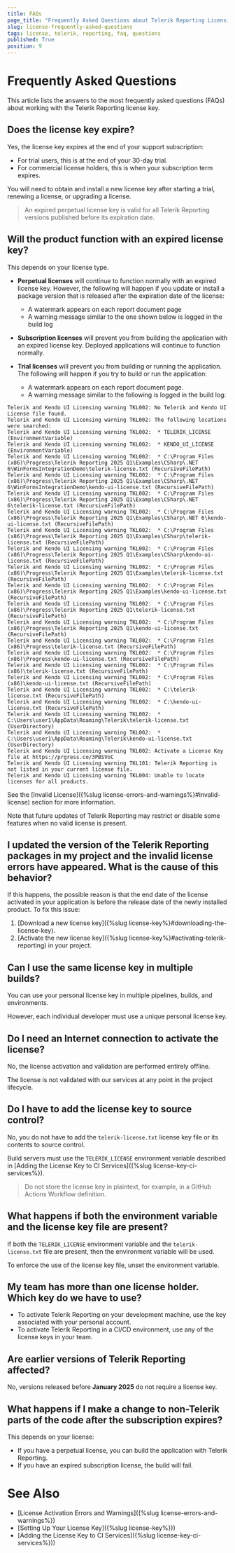 ```yaml
---
title: FAQs
page_title: "Frequently Asked Questions about Telerik Reporting Licensing."
slug: license-frequently-asked-questions
tags: license, telerik, reporting, faq, questions
published: True
position: 9
---
```


# Frequently Asked Questions

This article lists the answers to the most frequently asked questions (FAQs) about working with the Telerik Reporting license key.

## Does the license key expire?

Yes, the license key expires at the end of your support subscription:

* For trial users, this is at the end of your 30-day trial.
* For commercial license holders, this is when your subscription term expires.

You will need to obtain and install a new license key after starting a trial, renewing a license, or upgrading a license.

> An expired perpetual license key is valid for all Telerik Reporting versions published before its expiration date.

## Will the product function with an expired license key?

This depends on your license type.

* __Perpetual licenses__ will continue to function normally with an expired license key. However, the following will happen if you update or install a package version that is released after the expiration date of the license:

	- A watermark appears on each report document page
	- A warning message similar to the one shown below is logged in the build log

* __Subscription licenses__ will prevent you from building the application with an expired license key. Deployed applications will continue to function normally.
* __Trial licenses__ will prevent you from building or running the application. The following will happen if you try to build or run the application:

	- A watermark appears on each report document page.
	- A warning message similar to the following is logged in the build log:

````
Telerik and Kendo UI Licensing warning TKL002: No Telerik and Kendo UI License file found.
Telerik and Kendo UI Licensing warning TKL002: The following locations were searched:
Telerik and Kendo UI Licensing warning TKL002:  * TELERIK_LICENSE (EnvironmentVariable)
Telerik and Kendo UI Licensing warning TKL002:  * KENDO_UI_LICENSE (EnvironmentVariable)
Telerik and Kendo UI Licensing warning TKL002:  * C:\Program Files (x86)\Progress\Telerik Reporting 2025 Q1\Examples\CSharp\.NET 6\WinFormsIntegrationDemo\telerik-license.txt (RecursiveFilePath)
Telerik and Kendo UI Licensing warning TKL002:  * C:\Program Files (x86)\Progress\Telerik Reporting 2025 Q1\Examples\CSharp\.NET 6\WinFormsIntegrationDemo\kendo-ui-license.txt (RecursiveFilePath)
Telerik and Kendo UI Licensing warning TKL002:  * C:\Program Files (x86)\Progress\Telerik Reporting 2025 Q1\Examples\CSharp\.NET 6\telerik-license.txt (RecursiveFilePath)
Telerik and Kendo UI Licensing warning TKL002:  * C:\Program Files (x86)\Progress\Telerik Reporting 2025 Q1\Examples\CSharp\.NET 6\kendo-ui-license.txt (RecursiveFilePath)
Telerik and Kendo UI Licensing warning TKL002:  * C:\Program Files (x86)\Progress\Telerik Reporting 2025 Q1\Examples\CSharp\telerik-license.txt (RecursiveFilePath)
Telerik and Kendo UI Licensing warning TKL002:  * C:\Program Files (x86)\Progress\Telerik Reporting 2025 Q1\Examples\CSharp\kendo-ui-license.txt (RecursiveFilePath)
Telerik and Kendo UI Licensing warning TKL002:  * C:\Program Files (x86)\Progress\Telerik Reporting 2025 Q1\Examples\telerik-license.txt (RecursiveFilePath)
Telerik and Kendo UI Licensing warning TKL002:  * C:\Program Files (x86)\Progress\Telerik Reporting 2025 Q1\Examples\kendo-ui-license.txt (RecursiveFilePath)
Telerik and Kendo UI Licensing warning TKL002:  * C:\Program Files (x86)\Progress\Telerik Reporting 2025 Q1\telerik-license.txt (RecursiveFilePath)
Telerik and Kendo UI Licensing warning TKL002:  * C:\Program Files (x86)\Progress\Telerik Reporting 2025 Q1\kendo-ui-license.txt (RecursiveFilePath)
Telerik and Kendo UI Licensing warning TKL002:  * C:\Program Files (x86)\Progress\telerik-license.txt (RecursiveFilePath)
Telerik and Kendo UI Licensing warning TKL002:  * C:\Program Files (x86)\Progress\kendo-ui-license.txt (RecursiveFilePath)
Telerik and Kendo UI Licensing warning TKL002:  * C:\Program Files (x86)\telerik-license.txt (RecursiveFilePath)
Telerik and Kendo UI Licensing warning TKL002:  * C:\Program Files (x86)\kendo-ui-license.txt (RecursiveFilePath)
Telerik and Kendo UI Licensing warning TKL002:  * C:\telerik-license.txt (RecursiveFilePath)
Telerik and Kendo UI Licensing warning TKL002:  * C:\kendo-ui-license.txt (RecursiveFilePath)
Telerik and Kendo UI Licensing warning TKL002:  * C:\Users\user1\AppData\Roaming\Telerik\telerik-license.txt (UserDirectory)
Telerik and Kendo UI Licensing warning TKL002:  * C:\Users\user1\AppData\Roaming\Telerik\kendo-ui-license.txt (UserDirectory)
Telerik and Kendo UI Licensing warning TKL002: Activate a License Key file at https://prgress.co/3PBSVoC
Telerik and Kendo UI Licensing warning TKL101: Telerik Reporting is not listed in your current license file.
Telerik and Kendo UI Licensing warning TKL004: Unable to locate licenses for all products.
````

See the [Invalid License]({%slug license-errors-and-warnings%}#invalid-license) section for more information.

Note that future updates of Telerik Reporting may restrict or disable some features when no valid license is present.

## I updated the version of the Telerik Reporting packages in my project and the invalid license errors have appeared. What is the cause of this behavior?

If this happens, the possible reason is that the end date of the license activated in your application is before the release date of the newly installed product. To fix this issue:

1. [Download a new license key]({%slug license-key%}#downloading-the-license-key).
1. [Activate the new license key]({%slug license-key%}#activating-telerik-reporting) in your project.

## Can I use the same license key in multiple builds?

You can use your personal license key in multiple pipelines, builds, and environments.

However, each individual developer must use a unique personal license key.

## Do I need an Internet connection to activate the license?

No, the license activation and validation are performed entirely offline.

The license is not validated with our services at any point in the project lifecycle.

## Do I have to add the license key to source control?

No, you do not have to add the `telerik-license.txt` license key file or its contents to source control.

Build servers must use the `TELERIK_LICENSE` environment variable described in [Adding the License Key to CI Services]({%slug license-key-ci-services%}).

> Do not store the license key in plaintext, for example, in a GitHub Actions Workflow definition.

## What happens if both the environment variable and the license key file are present?

If both the `TELERIK_LICENSE` environment variable and the `telerik-license.txt` file are present, then the environment variable will be used.

To enforce the use of the license key file, unset the environment variable.

## My team has more than one license holder. Which key do we have to use?

* To activate Telerik Reporting on your development machine, use the key associated with your personal account.
* To activate Telerik Reporting in a CI/CD environment, use any of the license keys in your team.

## Are earlier versions of Telerik Reporting affected?

No, versions released before __January 2025__ do not require a license key.

## What happens if I make a change to non-Telerik parts of the code after the subscription expires?

This depends on your license:

* If you have a perpetual license, you can build the application with Telerik Reporting.
* If you have an expired subscription license, the build will fail.

# See Also

* [License Activation Errors and Warnings]({%slug license-errors-and-warnings%})
* [Setting Up Your License Key]({%slug license-key%}))
* [Adding the License Key to CI Services]({%slug license-key-ci-services%}))

